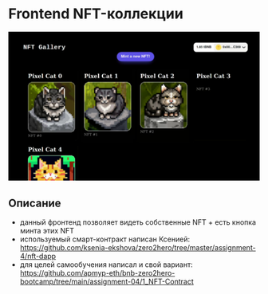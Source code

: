 # Frontend NFT-коллекции

![](public/show.png)

## Описание

- данный фронтенд позволяет видеть собственные NFT + есть кнопка минта этих NFT
- используемый смарт-контракт написан Ксенией: https://github.com/ksenia-ekshova/zero2hero/tree/master/assignment-4/nft-dapp
- для целей самообучения написал и свой вариант: https://github.com/apmyp-eth/bnb-zero2hero-bootcamp/tree/main/assignment-04/1_NFT-Contract